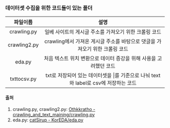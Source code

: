 ### 데이터셋 수집을 위한 코드들이 있는 폴더

|     파일이름     |                            설명                            |
|:------------:|:--------------------------------------------------------:|
| crawling.py  |              일베 사이트의 게시글 주소를 가져오기 위한 크롤링 코드              |
| crawling2.py |      crawling에서 가져온 게시글 주소를 바탕으로 댓글을 가져오기 위한 크롤링 코드      |
|    eda.py    |          처음 텍스트 위치 변환으로 데이터 증강을 위해 사용을 고려했던 코드           |
| txttocsv.py  | txt로 저장되어 있는 데이터셋을 \|를 기준으로 나눠 text와 label로 csv에 저장하는 코드 |

#### 출처

1. crawling.py, crawling2.py: [Othkkratho - crawling_and_text_maining/crawling.py](https://github.com/Othkkartho/crawling_and_text_maining/blob/master/crawling.py)   
2. eda.py: [catSirup - KorEDA/eda.py](https://github.com/catSirup/KorEDA/blob/master/eda.py)